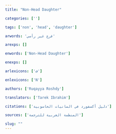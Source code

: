 ```yaml
---
title: "Non-Head Daughter"

categories: ['']

tags: ['non', 'head', 'daughter']

arwords: 'فرع غير رأسي'

arexps: []

enwords: ['Non-Head Daughter']

enexps: []

arlexicons: ['ف']

enlexicons: ['N']

authors: ['Ruqayya Roshdy']

translators: ['Tarek Ibrahim']

citations: ['دليل أكسفورد في السانيات الحاسوبية']

sources: ['المنظمة العربية للترجمة']

slug: ""
---
```

